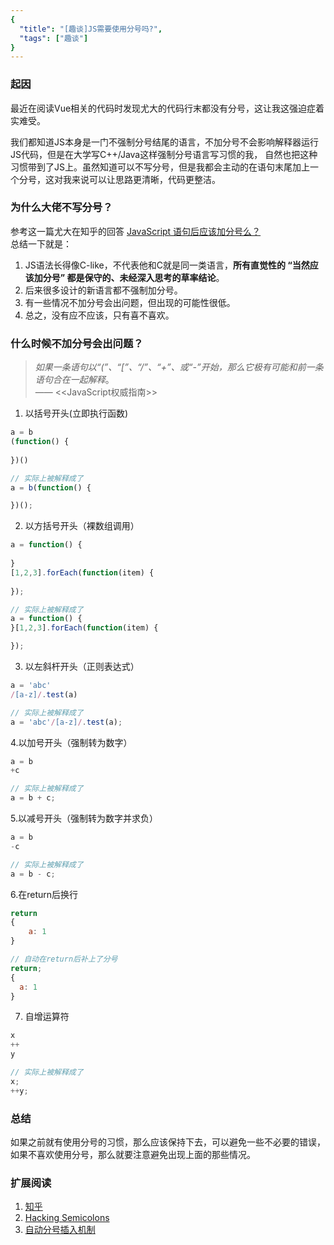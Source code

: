 ```yaml
---
{
  "title": "[趣谈]JS需要使用分号吗?",
  "tags": ["趣谈"]
}
---
```


### 起因
最近在阅读Vue相关的代码时发现尤大的代码行末都没有分号，这让我这强迫症着实难受。  

我们都知道JS本身是一门不强制分号结尾的语言，不加分号不会影响解释器运行JS代码，但是在大学写C++/Java这样强制分号语言写习惯的我，
自然也把这种习惯带到了JS上。虽然知道可以不写分号，但是我都会主动的在语句末尾加上一个分号，这对我来说可以让思路更清晰，代码更整洁。

### 为什么大佬不写分号？
参考这一篇尤大在知乎的回答 [JavaScript 语句后应该加分号么？](https://www.zhihu.com/question/20298345/answer/49551142)  
总结一下就是：  
1. JS语法长得像C-like，不代表他和C就是同一类语言，**所有直觉性的 “当然应该加分号” 都是保守的、未经深入思考的草率结论**。 
2. 后来很多设计的新语言都不强制加分号。
3. 有一些情况不加分号会出问题，但出现的可能性很低。
4. 总之，没有应不应该，只有喜不喜欢。


### 什么时候不加分号会出问题？
> *如果一条语句以“(”、“[”、“/”、“+”、或“-”开始，那么它极有可能和前一条语句合在一起解释*。  
> —— <<JavaScript权威指南>>

1. 以括号开头(立即执行函数)
```javascript
a = b
(function() {
 
})()

// 实际上被解释成了
a = b(function() {

})();
```
2. 以方括号开头（裸数组调用）
```javascript
a = function() {
 
}
[1,2,3].forEach(function(item) {
 
});

// 实际上被解释成了
a = function() {
}[1,2,3].forEach(function(item) {

});
```

3. 以左斜杆开头（正则表达式）
```javascript
a = 'abc' 
/[a-z]/.test(a)

// 实际上被解释成了
a = 'abc'/[a-z]/.test(a);
```

4.以加号开头（强制转为数字）
```javascript
a = b
+c

// 实际上被解释成了
a = b + c;
```

5.以减号开头（强制转为数字并求负）
```javascript
a = b
-c

// 实际上被解释成了
a = b - c;

```

6.在return后换行
```javascript
return
{
    a: 1
}

// 自动在return后补上了分号
return;
{
  a: 1
}
```

7. 自增运算符
```javascript
x
++
y

// 实际上被解释成了
x;
++y;
```

### 总结
如果之前就有使用分号的习惯，那么应该保持下去，可以避免一些不必要的错误，如果不喜欢使用分号，那么就要注意避免出现上面的那些情况。


### 扩展阅读
1. [知乎](https://www.zhihu.com/question/20298345/answer/14670020)
2. [Hacking Semicolons](http://slides.com/evanyou/semicolons#/)
3. [自动分号插入机制](https://www.iteye.com/blog/justjavac-1852405)
